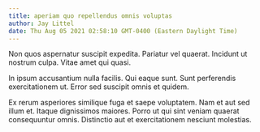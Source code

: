 ```yaml
---
title: aperiam quo repellendus omnis voluptas
author: Jay Littel
date: Thu Aug 05 2021 02:58:10 GMT-0400 (Eastern Daylight Time)
---
```

Non quos aspernatur suscipit expedita. Pariatur vel quaerat. Incidunt ut nostrum culpa. Vitae amet qui quasi.

 In ipsum accusantium nulla facilis. Qui eaque sunt. Sunt perferendis exercitationem ut. Error sed suscipit omnis et quidem.

 Ex rerum asperiores similique fuga et saepe voluptatem. Nam et aut sed illum et. Itaque dignissimos maiores. Porro ut qui sint veniam quaerat consequuntur omnis. Distinctio aut et exercitationem nesciunt molestias.